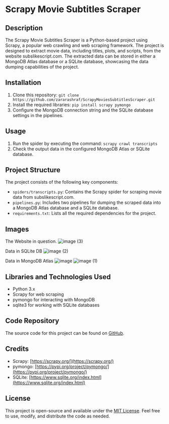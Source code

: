 # Scrapy Movie Subtitles Scraper

## Description
The Scrapy Movie Subtitles Scraper is a Python-based project using Scrapy, a popular web crawling and web scraping framework. The project is designed to extract movie data, including titles, plots, and scripts, from the website subslikescript.com. The extracted data can be stored in either a MongoDB Atlas database or a SQLite database, showcasing the data dumping capabilities of the project.

## Installation
1. Clone this repository: `git clone https://github.com/zararashraf/ScrapyMoviesSubtitlesScraper.git`
2. Install the required libraries: `pip install scrapy pymongo`
3. Configure the MongoDB connection string and the SQLite database settings in the pipelines.

## Usage
1. Run the spider by executing the command: `scrapy crawl transcripts`
2. Check the output data in the configured MongoDB Atlas or SQLite database.

## Project Structure
The project consists of the following key components:

- `spiders/transcripts.py`: Contains the Scrapy spider for scraping movie data from subslikescript.com.
- `pipelines.py`: Includes two pipelines for dumping the scraped data into a MongoDB Atlas database and a SQLite database.
- `requirements.txt`: Lists all the required dependencies for the project.

## Images
The Website in question.
![image (3)](https://github.com/zararashraf/ScrapyMoviesSubtitlesScraper/assets/36181292/199acda7-c2e9-45cd-8ac5-44bbb4a1bbf6)

Data in SQLite DB
![image (2)](https://github.com/zararashraf/ScrapyMoviesSubtitlesScraper/assets/36181292/703b6491-355f-4015-b626-fe0ca050f407)

Data in MongoDB Atlas
![image](https://github.com/zararashraf/ScrapyMoviesSubtitlesScraper/assets/36181292/4adcf6db-3004-485c-8695-9846101e1e86)
![image (1)](https://github.com/zararashraf/ScrapyMoviesSubtitlesScraper/assets/36181292/477a0458-cef6-4f6e-a8f7-8744a666f7c9)


## Libraries and Technologies Used
- Python 3.x
- Scrapy for web scraping
- pymongo for interacting with MongoDB
- sqlite3 for working with SQLite databases

## Code Repository
The source code for this project can be found on [GitHub](https://github.com/zararashraf/ScrapyMoviesSubtitlesScraper).

## Credits
- Scrapy: [https://scrapy.org/](https://scrapy.org/)
- pymongo: [https://pypi.org/project/pymongo/](https://pypi.org/project/pymongo/)
- SQLite: [https://www.sqlite.org/index.html](https://www.sqlite.org/index.html)

## License
This project is open-source and available under the [MIT License](https://opensource.org/licenses/MIT). Feel free to use, modify, and distribute the code as needed.
